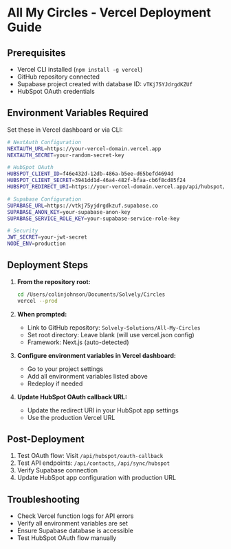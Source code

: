 # All My Circles - Vercel Deployment Guide

## Prerequisites
- Vercel CLI installed (`npm install -g vercel`)
- GitHub repository connected
- Supabase project created with database ID: `vTKj75YJdrgdKZUf`
- HubSpot OAuth credentials

## Environment Variables Required

Set these in Vercel dashboard or via CLI:

```bash
# NextAuth Configuration
NEXTAUTH_URL=https://your-vercel-domain.vercel.app
NEXTAUTH_SECRET=your-random-secret-key

# HubSpot OAuth
HUBSPOT_CLIENT_ID=f46e432d-12db-486a-b5ee-d65befd4694d
HUBSPOT_CLIENT_SECRET=3941dd1d-46a4-482f-bfaa-cb6f8cd85f24
HUBSPOT_REDIRECT_URI=https://your-vercel-domain.vercel.app/api/hubspot/oauth-callback

# Supabase Configuration
SUPABASE_URL=https://vtkj75yjdrgdkzuf.supabase.co
SUPABASE_ANON_KEY=your-supabase-anon-key
SUPABASE_SERVICE_ROLE_KEY=your-supabase-service-role-key

# Security
JWT_SECRET=your-jwt-secret
NODE_ENV=production
```

## Deployment Steps

1. **From the repository root:**
   ```bash
   cd /Users/colinjohnson/Documents/Solvely/Circles
   vercel --prod
   ```

2. **When prompted:**
   - Link to GitHub repository: `Solvely-Solutions/All-My-Circles`
   - Set root directory: Leave blank (will use vercel.json config)
   - Framework: Next.js (auto-detected)

3. **Configure environment variables in Vercel dashboard:**
   - Go to your project settings
   - Add all environment variables listed above
   - Redeploy if needed

4. **Update HubSpot OAuth callback URL:**
   - Update the redirect URI in your HubSpot app settings
   - Use the production Vercel URL

## Post-Deployment

1. Test OAuth flow: Visit `/api/hubspot/oauth-callback`
2. Test API endpoints: `/api/contacts`, `/api/sync/hubspot`
3. Verify Supabase connection
4. Update HubSpot app configuration with production URL

## Troubleshooting

- Check Vercel function logs for API errors
- Verify all environment variables are set
- Ensure Supabase database is accessible
- Test HubSpot OAuth flow manually